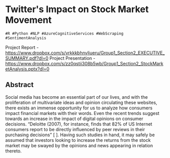 # Twitter's Impact on Stock Market Movement

```
#R #Python #NLP #AzureCognitiveServices #WebScraping #SentimentAnalysis
```

Project Report - https://www.dropbox.com/s/vrkkkbhnvljueru/Group1_Section2_EXECUTIVE_SUMMARY.pdf?dl=0
Project Presentation - https://www.dropbox.com/s/zz0qstii308b5wb/Group1_Section2_StockMarketAnalysis.pptx?dl=0

## Abstract

Social media has become an essential part of our lives, and with the proliferation of multivariate ideas and opinion circulating these websites, there exists an immense opportunity for us to analyze how consumers impact financial markets with their words. Even the recent trends suggest towards an increase in the impact of digital opinions on consumer decisions. “Deloitte (2007), for instance, finds that 82% of US Internet consumers report to be directly influenced by peer reviews in their purchasing decisions” [ ]. Having such studies in hand, it may safely be assumed that investors looking to increase the returns from the stock market may be swayed by the opinions and news appearing in relation thereto.
